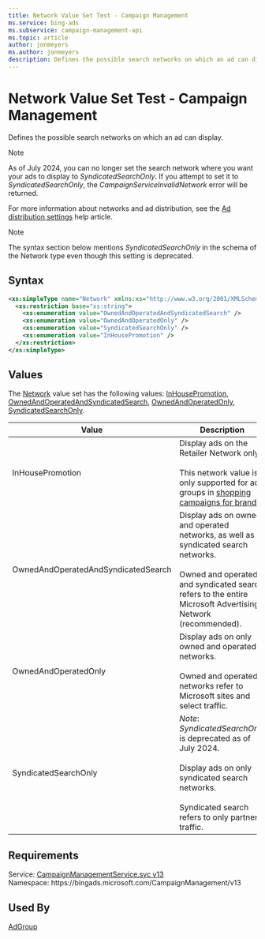 ```yaml
---
title: Network Value Set Test - Campaign Management
ms.service: bing-ads
ms.subservice: campaign-management-api
ms.topic: article
author: jonmeyers
ms.author: jonmeyers
description: Defines the possible search networks on which an ad can display.(test)
---
```

# Network Value Set Test - Campaign Management
Defines the possible search networks on which an ad can display.

> [!NOTE]
> As of July 2024, you can no longer set the search network where you want your ads to display to *SyndicatedSearchOnly*. If you attempt to set it to *SyndicatedSearchOnly*, the *CampaignServiceInvalidNetwork* error will be returned.

For more information about networks and ad distribution, see the [Ad distribution settings](https://help.ads.microsoft.com/#apex/ads/en/60146/0) help article.

> [!NOTE]
> The syntax section below mentions *SyndicatedSearchOnly* in the schema of the Network type even though this setting is deprecated.

## Syntax
```xml
<xs:simpleType name="Network" xmlns:xs="http://www.w3.org/2001/XMLSchema">
  <xs:restriction base="xs:string">
    <xs:enumeration value="OwnedAndOperatedAndSyndicatedSearch" />
    <xs:enumeration value="OwnedAndOperatedOnly" />
    <xs:enumeration value="SyndicatedSearchOnly" />
    <xs:enumeration value="InHousePromotion" />
  </xs:restriction>
</xs:simpleType>
```

## <a name="values"></a>Values

The [Network](network.md) value set has the following values: [InHousePromotion](#inhousepromotion), [OwnedAndOperatedAndSyndicatedSearch](#ownedandoperatedandsyndicatedsearch), [OwnedAndOperatedOnly](#ownedandoperatedonly), [SyndicatedSearchOnly](#syndicatedsearchonly).

|Value|Description|
|-----------|---------------|
|<a name="inhousepromotion"></a>InHousePromotion|Display ads on the Retailer Network only.<br/><br/>This network value is only supported for ad groups in [shopping campaigns for brands](../guides/product-ads.md#setup-cooperative).|
|<a name="ownedandoperatedandsyndicatedsearch"></a>OwnedAndOperatedAndSyndicatedSearch|Display ads on owned and operated networks, as well as syndicated search networks.<br/><br/>Owned and operated and syndicated search refers to the entire Microsoft Advertising Network (recommended).|
|<a name="ownedandoperatedonly"></a>OwnedAndOperatedOnly|Display ads on only owned and operated networks.<br/><br/>Owned and operated networks refer to Microsoft sites and select traffic.|
|<a name="syndicatedsearchonly"></a>SyndicatedSearchOnly|*Note*: *SyndicatedSearchOnly* is deprecated as of July 2024.<br/><br/>Display ads on only syndicated search networks.<br/><br/>Syndicated search refers to only partner traffic.|

## Requirements
Service: [CampaignManagementService.svc v13](https://campaign.api.bingads.microsoft.com/Api/Advertiser/CampaignManagement/v13/CampaignManagementService.svc)  
Namespace: https\://bingads.microsoft.com/CampaignManagement/v13  

## Used By
[AdGroup](adgroup.md)  
